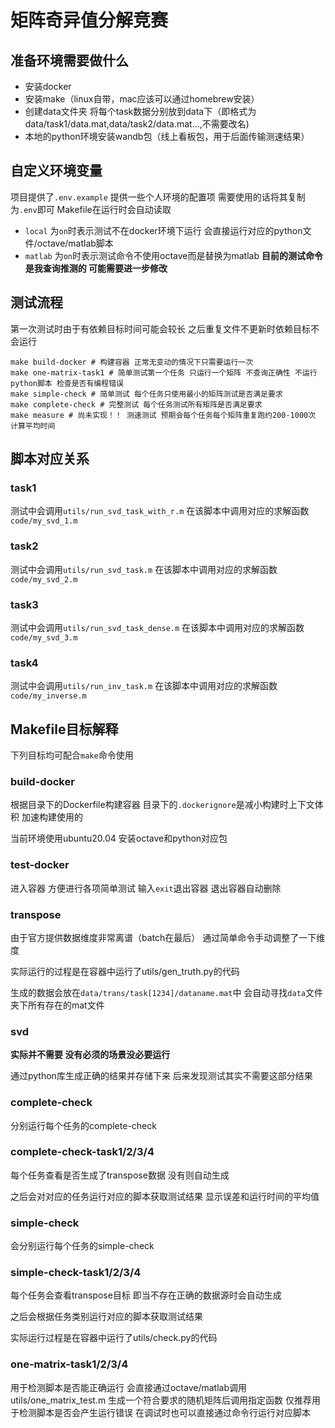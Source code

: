 # 矩阵奇异值分解竞赛
## 准备环境需要做什么
- 安装docker
- 安装make（linux自带，mac应该可以通过homebrew安装）
- 创建data文件夹 将每个task数据分别放到data下（即格式为data/task1/data.mat,data/task2/data.mat...,不需要改名)
- 本地的python环境安装wandb包（线上看板包，用于后面传输测速结果）
## 自定义环境变量
项目提供了`.env.example` 提供一些个人环境的配置项 需要使用的话将其复制为`.env`即可 Makefile在运行时会自动读取
- `local` 为`on`时表示测试不在docker环境下运行 会直接运行对应的python文件/octave/matlab脚本
- `matlab` 为`on`时表示测试命令不使用octave而是替换为matlab **目前的测试命令是我查询推测的 可能需要进一步修改**
## 测试流程
第一次测试时由于有依赖目标时间可能会较长 之后重复文件不更新时依赖目标不会运行
```shell
make build-docker # 构建容器 正常无变动的情况下只需要运行一次
make one-matrix-task1 # 简单测试第一个任务 只运行一个矩阵 不查询正确性 不运行python脚本 检查是否有编程错误
make simple-check # 简单测试 每个任务只使用最小的矩阵测试是否满足要求
make complete-check # 完整测试 每个任务测试所有矩阵是否满足要求
make measure # 尚未实现！！ 测速测试 预期会每个任务每个矩阵重复跑约200-1000次 计算平均时间
```
## 脚本对应关系
### task1
测试中会调用`utils/run_svd_task_with_r.m` 在该脚本中调用对应的求解函数`code/my_svd_1.m`
### task2
测试中会调用`utils/run_svd_task.m` 在该脚本中调用对应的求解函数`code/my_svd_2.m`
### task3
测试中会调用`utils/run_svd_task_dense.m` 在该脚本中调用对应的求解函数`code/my_svd_3.m`
### task4
测试中会调用`utils/run_inv_task.m` 在该脚本中调用对应的求解函数`code/my_inverse.m`

## Makefile目标解释
下列目标均可配合`make`命令使用
### build-docker
根据目录下的Dockerfile构建容器 目录下的`.dockerignore`是减小构建时上下文体积 加速构建使用的

当前环境使用ubuntu20.04 安装octave和python对应包 
### test-docker
进入容器 方便进行各项简单测试 输入`exit`退出容器 退出容器自动删除
### transpose
由于官方提供数据维度非常离谱（batch在最后） 通过简单命令手动调整了一下维度

实际运行的过程是在容器中运行了utils/gen_truth.py的代码

生成的数据会放在`data/trans/task[1234]/dataname.mat`中 会自动寻找`data`文件夹下所有存在的mat文件
### svd
**实际并不需要 没有必须的场景没必要运行** 

通过python库生成正确的结果并存储下来 后来发现测试其实不需要这部分结果
### complete-check
分别运行每个任务的complete-check
### complete-check-task1/2/3/4
每个任务查看是否生成了transpose数据 没有则自动生成

之后会对对应的任务运行对应的脚本获取测试结果 显示误差和运行时间的平均值
### simple-check
会分别运行每个任务的simple-check
### simple-check-task1/2/3/4
每个任务会查看transpose目标 即当不存在正确的数据源时会自动生成

之后会根据任务类别运行对应的脚本获取测试结果 

实际运行过程是在容器中运行了utils/check.py的代码
### one-matrix-task1/2/3/4
用于检测脚本是否能正确运行 会直接通过octave/matlab调用utils/one_matrix_test.m 生成一个符合要求的随机矩阵后调用指定函数 仅推荐用于检测脚本是否会产生运行错误 在调试时也可以直接通过命令行运行对应脚本